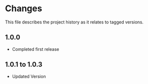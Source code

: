 # Changes
This file describes the project history as it relates to tagged versions.

## 1.0.0
- Completed first release

## 1.0.1 to 1.0.3
- Updated Version
